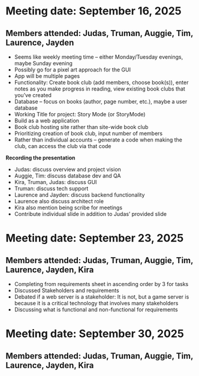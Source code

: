 Meeting date: September 16, 2025
================================
Members attended: Judas, Truman, Auggie, Tim, Laurence, Jayden
--------------------------------------------------------------

- Seems like weekly meeting time – either Monday/Tuesday evenings, maybe Sunday evening
- Possibly go for a pixel art approach for the GUI
- App will be multiple pages
- Functionality: Create book club (add members, choose book(s)), enter notes as you make progress in reading, view existing book clubs that you’ve created
- Database – focus on books (author, page number, etc.), maybe a user database
- Working Title for project: Story Mode (or StoryMode)
- Build as a web application
- Book club hosting site rather than site-wide book club
- Prioritizing creation of book club, input number of members
- Rather than individual accounts – generate a code when making the club, can access the club via that code
  
**Recording the presentation**

- Judas: discuss overview and project vision
- Auggie, Tim: discuss database dev and QA
- Kira, Truman, Judas: discuss GUI
- Truman: discuss tech support
- Laurence and Jayden: discuss backend functionality
- Laurence also discuss architect role
- Kira also mention being scribe for meetings
- Contribute individual slide in addition to Judas’ provided slide

Meeting date: September 23, 2025
================================
Members attended: Judas, Truman, Auggie, Tim, Laurence, Jayden, Kira
--------------------------------------------------------------------

- Completing from requirements sheet in ascending order by 3 for tasks
- Discussed Stakeholders and requirements
- Debated if a web server is a stakeholder: It is not, but a game server is because it is a critical technology that involves many stakeholders
- Discussing what is functional and non-functional for requirements

Meeting date: September 30, 2025
================================
Members attended: Judas, Truman, Auggie, Tim, Laurence, Jayden, Kira
--------------------------------------------------------------------
